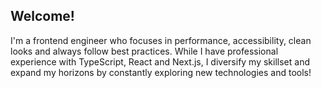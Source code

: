 ## Welcome!

I'm a frontend engineer who focuses in performance, accessibility, clean looks and always follow best practices. 
While I have professional experience with TypeScript, React and Next.js, I diversify my skillset and expand my horizons by constantly exploring new technologies and tools!

